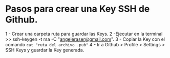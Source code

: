 # Pasos para crear una Key SSH de Github.
1 - Crear una carpeta ruta para guardar las Keys.
2 -Ejecutar en la terminal >> ssh-keygen -t rsa -C "angeleraser@gmail.com".
3 - Copiar la Key con el comando ``` cat "ruta del archivo .pub" ```
4 - Ir a Github > Profile > Settings > SSH Keys y guardar la Key generada.
